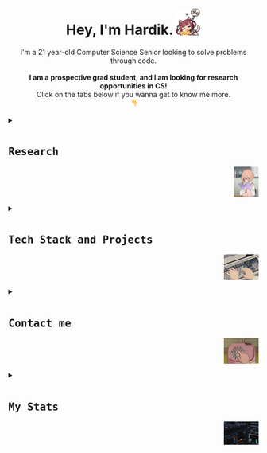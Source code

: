 <h1 align = 'center'> Hey, I'm Hardik.  <img src = "assets/sleepingfoxgirl.gif" width = 50px></h1>

<p align = 'center'>
I'm a 21 year-old Computer Science Senior looking to solve problems through code. <br><br>
<strong>I am a prospective grad student, and I am looking for research opportunities in CS!</strong> <br>Click on the tabs below if you wanna get to know me more. <br><img src = "assets/pointdown.gif" width = 15px></h1><br>
</p>

<details>
<summary>
<pre><h2 align = 'left'>Research</h2><img src = 'assets/bookworm.gif' align = 'right' width = 50px></pre>
</summary>
<br>

I am an upcoming CS researcher and prospective grad student. I have more than an year of undergraduate research experience.<br><br>

In 2022-23, I worked with [Dr. Rahul Suresh, *Siberian Federal University*](http://inspeq.sfu-kras.ru/Suresh) on the applications of ML in Physics. Our paper is under review and is to be published in [*Artificial Intelligence Review*](https://www.springer.com/journal/10462). 


<h3>I'm looking for research experience in Computer Science.</h3>

<img src = 'assets/researching.gif' align = 'right' width = 50%>

My research interests are as follows :

- ***Generative AI***
    - GAN Architecture
    - Super-Resolution
    - Style Preservation
    - Video Generation
    - Procedural Generation using GANs
    - Ethics of Generative AI

- ***Reinforcement Learning***
    - Markov Decision Processes
    - Deep Reinforcement Learning
    - RL in Games and Game Design

- ***Deep Learning in Games***
    - Procedural Generation Applications
    - RL Applications in Games
    - Player Modeling
    - Multi Agent Systems

</details>

<details>
<summary>
<pre><h2 align = 'left'>Tech Stack and Projects</h2><img src = 'assets/keyboard.gif' align = 'right' width = 70px></pre>
</summary>
<br>

This section is in progress :D
</details>

<details>
<summary>
<pre><h2 align = 'left'>Contact me</h2><img src = 'assets/telephone.gif' align = 'right' width = 70px></pre>
</summary>
<br>
This section is also under progress!
</details>

<details>
<summary>
<pre><h2 align = 'left'>My Stats</h2><img src = 'assets/rating.gif' align = 'right' width = 70px></pre>
</summary>
<br>
Stats will be put in here soon :>
</details>